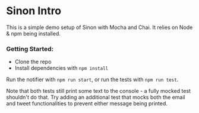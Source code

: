 # Sinon Intro

This is a simple demo setup of Sinon with Mocha and Chai. It relies on Node & npm being installed.

### Getting Started:
* Clone the repo
* Install dependencies with `npm install`

Run the notifier with `npm run start`, or run the tests with `npm run test`.

Note that both tests still print some text to the console - a fully mocked test shouldn't do that. Try adding an additional test that mocks both the email and tweet functionalities to prevent either message being printed.

